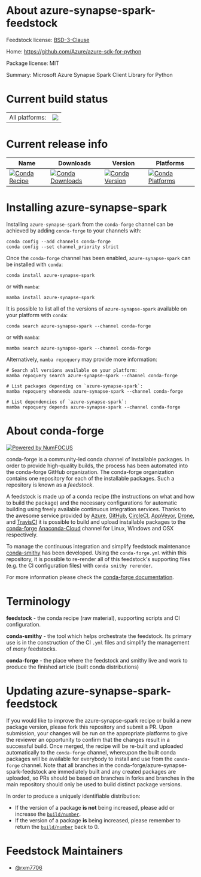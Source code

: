 About azure-synapse-spark-feedstock
===================================

Feedstock license: [BSD-3-Clause](https://github.com/conda-forge/azure-synapse-spark-feedstock/blob/main/LICENSE.txt)

Home: https://github.com/Azure/azure-sdk-for-python

Package license: MIT

Summary: Microsoft Azure Synapse Spark Client Library for Python

Current build status
====================


<table><tr><td>All platforms:</td>
    <td>
      <a href="https://dev.azure.com/conda-forge/feedstock-builds/_build/latest?definitionId=19579&branchName=main">
        <img src="https://dev.azure.com/conda-forge/feedstock-builds/_apis/build/status/azure-synapse-spark-feedstock?branchName=main">
      </a>
    </td>
  </tr>
</table>

Current release info
====================

| Name | Downloads | Version | Platforms |
| --- | --- | --- | --- |
| [![Conda Recipe](https://img.shields.io/badge/recipe-azure--synapse--spark-green.svg)](https://anaconda.org/conda-forge/azure-synapse-spark) | [![Conda Downloads](https://img.shields.io/conda/dn/conda-forge/azure-synapse-spark.svg)](https://anaconda.org/conda-forge/azure-synapse-spark) | [![Conda Version](https://img.shields.io/conda/vn/conda-forge/azure-synapse-spark.svg)](https://anaconda.org/conda-forge/azure-synapse-spark) | [![Conda Platforms](https://img.shields.io/conda/pn/conda-forge/azure-synapse-spark.svg)](https://anaconda.org/conda-forge/azure-synapse-spark) |

Installing azure-synapse-spark
==============================

Installing `azure-synapse-spark` from the `conda-forge` channel can be achieved by adding `conda-forge` to your channels with:

```
conda config --add channels conda-forge
conda config --set channel_priority strict
```

Once the `conda-forge` channel has been enabled, `azure-synapse-spark` can be installed with `conda`:

```
conda install azure-synapse-spark
```

or with `mamba`:

```
mamba install azure-synapse-spark
```

It is possible to list all of the versions of `azure-synapse-spark` available on your platform with `conda`:

```
conda search azure-synapse-spark --channel conda-forge
```

or with `mamba`:

```
mamba search azure-synapse-spark --channel conda-forge
```

Alternatively, `mamba repoquery` may provide more information:

```
# Search all versions available on your platform:
mamba repoquery search azure-synapse-spark --channel conda-forge

# List packages depending on `azure-synapse-spark`:
mamba repoquery whoneeds azure-synapse-spark --channel conda-forge

# List dependencies of `azure-synapse-spark`:
mamba repoquery depends azure-synapse-spark --channel conda-forge
```


About conda-forge
=================

[![Powered by
NumFOCUS](https://img.shields.io/badge/powered%20by-NumFOCUS-orange.svg?style=flat&colorA=E1523D&colorB=007D8A)](https://numfocus.org)

conda-forge is a community-led conda channel of installable packages.
In order to provide high-quality builds, the process has been automated into the
conda-forge GitHub organization. The conda-forge organization contains one repository
for each of the installable packages. Such a repository is known as a *feedstock*.

A feedstock is made up of a conda recipe (the instructions on what and how to build
the package) and the necessary configurations for automatic building using freely
available continuous integration services. Thanks to the awesome service provided by
[Azure](https://azure.microsoft.com/en-us/services/devops/), [GitHub](https://github.com/),
[CircleCI](https://circleci.com/), [AppVeyor](https://www.appveyor.com/),
[Drone](https://cloud.drone.io/welcome), and [TravisCI](https://travis-ci.com/)
it is possible to build and upload installable packages to the
[conda-forge](https://anaconda.org/conda-forge) [Anaconda-Cloud](https://anaconda.org/)
channel for Linux, Windows and OSX respectively.

To manage the continuous integration and simplify feedstock maintenance
[conda-smithy](https://github.com/conda-forge/conda-smithy) has been developed.
Using the ``conda-forge.yml`` within this repository, it is possible to re-render all of
this feedstock's supporting files (e.g. the CI configuration files) with ``conda smithy rerender``.

For more information please check the [conda-forge documentation](https://conda-forge.org/docs/).

Terminology
===========

**feedstock** - the conda recipe (raw material), supporting scripts and CI configuration.

**conda-smithy** - the tool which helps orchestrate the feedstock.
                   Its primary use is in the construction of the CI ``.yml`` files
                   and simplify the management of *many* feedstocks.

**conda-forge** - the place where the feedstock and smithy live and work to
                  produce the finished article (built conda distributions)


Updating azure-synapse-spark-feedstock
======================================

If you would like to improve the azure-synapse-spark recipe or build a new
package version, please fork this repository and submit a PR. Upon submission,
your changes will be run on the appropriate platforms to give the reviewer an
opportunity to confirm that the changes result in a successful build. Once
merged, the recipe will be re-built and uploaded automatically to the
`conda-forge` channel, whereupon the built conda packages will be available for
everybody to install and use from the `conda-forge` channel.
Note that all branches in the conda-forge/azure-synapse-spark-feedstock are
immediately built and any created packages are uploaded, so PRs should be based
on branches in forks and branches in the main repository should only be used to
build distinct package versions.

In order to produce a uniquely identifiable distribution:
 * If the version of a package **is not** being increased, please add or increase
   the [``build/number``](https://docs.conda.io/projects/conda-build/en/latest/resources/define-metadata.html#build-number-and-string).
 * If the version of a package **is** being increased, please remember to return
   the [``build/number``](https://docs.conda.io/projects/conda-build/en/latest/resources/define-metadata.html#build-number-and-string)
   back to 0.

Feedstock Maintainers
=====================

* [@rxm7706](https://github.com/rxm7706/)


